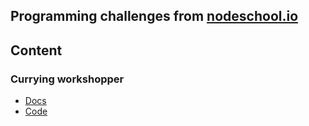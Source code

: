 ## Programming challenges from [nodeschool.io](https://nodeschool.io)

## Content

### Currying workshopper

- [Docs](https://github.com/kishorsharma/currying-workshopper)
- [Code](https://github.com/lysenko-sergey-developer/nodeschool_tasks/tree/master/currying-workshopper)
